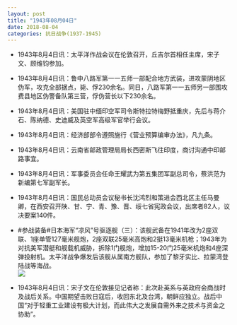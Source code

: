 ```yaml
---
layout: post
title: "1943年08月04日"
date: 2018-08-04
categories: 抗日战争(1937-1945)
---
```


<meta name="referrer" content="no-referrer" />

- 1943年8月4日讯：太平洋作战会议在伦敦召开，丘吉尔首相任主席，宋子文、顾维钧参加。 

- 1943年8月4日讯：鲁中八路军第一一五师一部配合地方武装，进攻蒙阴地区伪军，攻克全部据点，毙、俘230余名。同日，八路军第一一五师另一部围攻费县地区伪警备队第三营，俘伪营长以下230余名。 

- 1943年8月4日讯：美国驻中缅印空军司令斯特拉特梅野抵重庆，先后与蒋介石、陈纳德、史迪威及英空军高级军官举行会议。 

- 1943年8月4日讯：经济部部令遵照施行《营业预算编审办法》，凡九条。 

- 1943年8月4日讯：云南省邮政管理局局长西密斯飞往印度，商讨沟通中印邮路事宜。 

- 1943年8月4日讯：军事委员会任命王耀武为第五集团军副总司令，蔡洪范为新编第七军副军长。 

- 1943年8月4日讯：国民总动员会议秘书长沈鸿烈和策进会西北区主任马曼卿，在西安召开陕、甘、宁、青、豫、晋、绥七省宪政会议，出席者82人，议决要案140件。 

- #参战装备#日本海军“凉风”号驱逐舰（三）：该舰武备在1941年改为2座双联、1座单管127毫米舰炮，2座双联25毫米高炮和2挺13毫米机枪；1943年为对抗美军潜艇和舰载机威胁，拆除1门舰炮，增加15-20门25毫米机炮和4座深弹投射机。太平洋战争爆发后该舰从属南方舰队，参加了黎牙实比、拉蒙湾登陆战等海战。 <br/><img src="https://wx2.sinaimg.cn/large/aca367d8ly1ftxftjhe2tj20go0k6wku.jpg" />

- 1943年8月4日讯：宋子文在伦敦接见记者称：此次赴英系与英政府会商战时及战后关系。中国期望击败日寇后，收回东北及台湾，朝鲜应独立。战后中国“对于轻重工业建设有极大计划，而此伟大之发展自需外来之技术与资金之协助”。 

